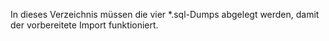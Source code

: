 In dieses Verzeichnis müssen die vier *.sql-Dumps abgelegt werden, damit der vorbereitete Import funktioniert.